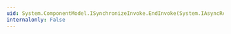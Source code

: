 ```yaml
---
uid: System.ComponentModel.ISynchronizeInvoke.EndInvoke(System.IAsyncResult)
internalonly: False
---
```

